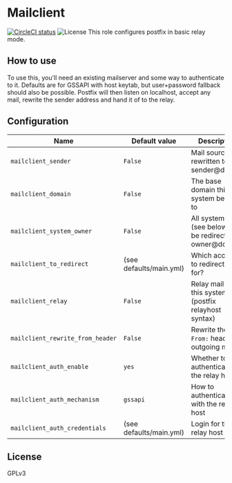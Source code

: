 # Mailclient

[![CircleCI status](https://img.shields.io/circleci/project/github/uubk/mailclient/master.svg?style=shield)](https://circleci.com/gh/uubk/mailclient/tree/master)
![License](https://img.shields.io/github/license/uubk/mailclient.svg?style=popout)
This role configures postfix in basic relay mode.

## How to use
To use this, you'll need an existing mailserver and some way to authenticate to it. Defaults are for GSSAPI with host keytab, but user+password fallback should also be possible. Postfix will then listen on localhost, accept any mail, rewrite the sender address and hand it of to the relay.

## Configuration
| Name | Default value | Description |
| ---- | ------------- | ----------- |
| `mailclient_sender` | `False` | Mail source is rewritten to sender@domain |
| `mailclient_domain` | `False` | The base domain this system belongs to |
| `mailclient_system_owner` | `False` | All system mail (see below) will be redirected owner@domain |
| `mailclient_to_redirect` | (see defaults/main.yml) | Which accounts to redirect mail for? |
| `mailclient_relay` | `False` | Relay mail over this system (postfix relayhost syntax) |
| `mailclient_rewrite_from_header` | `False` | Rewrite the `From:` header on outgoing mails |
| `mailclient_auth_enable` | `yes` | Whether to authenticate at the relay host |
| `mailclient_auth_mechanism` | `gssapi` | How to authenticate with the relay host |
| `mailclient_auth_credentials` | (see defaults/main.yml) | Login for the relay host |

## License
GPLv3
